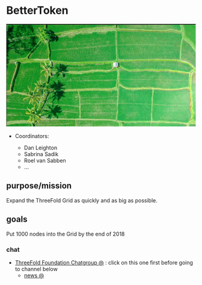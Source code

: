 # BetterToken

![](images/farmer.png)

- Coordinators:

   - Dan Leighton
   - Sabrina Sadik
   - Roel van Sabben
   - ...



## purpose/mission

Expand the ThreeFold Grid as quickly and as big as possible.

## goals

Put 1000 nodes into the Grid by the end of 2018

### chat

- [ThreeFold Foundation Chatgroup @](https://chat.grid.tf/signup_user_complete/?id=wpz16r964bdnuqxc5p7kn5upmo) : click on this one first before going to channel below
   - [news @](https://chat.grid.tf/bettertoken/channels/town-square)
   

